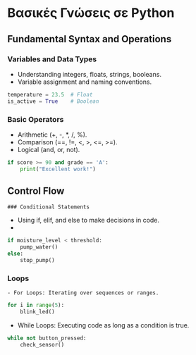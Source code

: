# Βασικές Γνώσεις σε Python


## Fundamental Syntax and Operations

### Variables and Data Types
- Understanding integers, floats, strings, booleans.
- Variable assignment and naming conventions.

```python
temperature = 23.5  # Float
is_active = True    # Boolean
```

### Basic Operators
- Arithmetic (+, -, *, /, %).
- Comparison (==, !=, <, >, <=, >=).
- Logical (and, or, not).

```python
if score >= 90 and grade == 'A':
    print("Excellent work!")
```

## Control Flow
	### Conditional Statements
 - Using if, elif, and else to make decisions in code.
 - 
```python
if moisture_level < threshold:
    pump_water()
else:
    stop_pump()
```		
  ### Loops
	- For Loops: Iterating over sequences or ranges.

```python
for i in range(5):
    blink_led()
```	
 - While Loops: Executing code as long as a condition is true.

```python
while not button_pressed:
    check_sensor()
```

